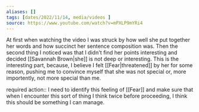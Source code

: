 ```yaml
---
aliases: []
tags: [dates/2022/11/14, media/videos ]
source: https://www.youtube.com/watch?v=mPXLP9mYRi4
---
```

 
At first when watching the video I was struck by how well she put together her words and how succinct her sentence composition was. Then the second thing I noticed was that I didn't find her points interesting and decided [[Savannah Brown|she]] is not deep or interesting. This is the interesting part, because, I believe I felt [[Fear|threatened]] by her for some reason, pushing me to convince myself that she was not special or, more importently, not more special than me.

required action:: I need to identify this feeling of [[Fear]] and make sure that when I encounter this sort of thing I think twice before proceeding, I think this should be something I can manage.